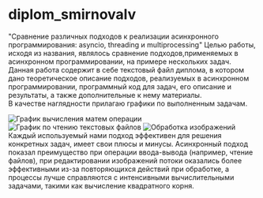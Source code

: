 # diplom_smirnovalv
"Сравнение различных подходов к реализации асинхронного программирования: asyncio, threading и multiprocessing"
Целью работы, исходя из названия, являлось сравнение подходов,применяемых в асинхронном программировании, на примере нескольких задач.
Данная работа содержит в себе текстовый файл диплома, в котором дано теоретическое описание подходов, реализуемых в асинхронном программировании, программный код для задач, его описание и результаты, а также дополнительные к нему материалы.  
В качестве наглядности прилагаю графики по выполненным задачам.

![График вычисления матем операции](https://github.com/user-attachments/assets/4ed7af20-ecca-4886-b037-7567ea6381ae)
![График по чтению текстовых файлов](https://github.com/user-attachments/assets/56a2f810-8faf-4c16-8aeb-f1c5fbe5e7bd)
![Обработка изображений](https://github.com/user-attachments/assets/ca1e4f5f-9405-4ae2-bb37-e2b987c203c4)
Каждый используемый нами подход эффективен для решения конкретных задач, имеет свои плюсы и минусы. Асинхронный подход показал преимущество при операции ввода-вывода (например, чтение файлов), при редактировании изображений потоки оказались более эффективными из-за повторяющихся действий при обработке, а процессы лучше справляются с интенсивными вычислительными задачами, такими как вычисление квадратного корня.
